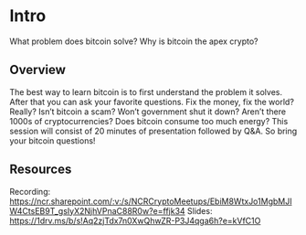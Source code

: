 # Intro
What problem does bitcoin solve? Why is bitcoin the apex crypto?

## Overview
The best way to learn bitcoin is to first understand the problem it solves. After that you can ask your favorite questions. Fix the money, fix the world? Really? Isn’t bitcoin a scam? Won’t government shut it down? Aren’t there 1000s of cryptocurrencies? Does bitcoin consume too much energy? This session will consist of 20 minutes of presentation followed by Q&A. So bring your bitcoin questions!

## Resources
Recording: https://ncr.sharepoint.com/:v:/s/NCRCryptoMeetups/EbiM8WtxJo1MgbMJIW4CtsEB9T_gsIyX2NjhVPnaC88R0w?e=ffjk34
Slides: https://1drv.ms/b/s!Aq2zjTdx7n0XwQhwZR-P3J4qga6h?e=kVfC1O
